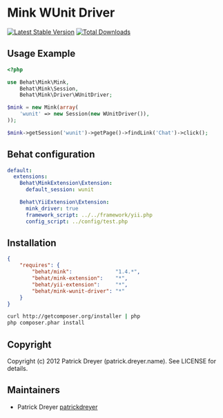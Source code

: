 Mink WUnit Driver
=================

[![Latest Stable Version](https://poser.pugx.org/behat/mink-wunit-driver/v/stable.png)](https://packagist.org/packages/behat/mink-wunit-driver)
[![Total Downloads](https://poser.pugx.org/behat/mink-wunit-driver/downloads.png)](https://packagist.org/packages/behat/mink-wunit-driver)

Usage Example
-------------

``` php
<?php

use Behat\Mink\Mink,
    Behat\Mink\Session,
    Behat\Mink\Driver\WUnitDriver;

$mink = new Mink(array(
    'wunit' => new Session(new WUnitDriver()),
));

$mink->getSession('wunit')->getPage()->findLink('Chat')->click();
```

Behat configuration
-------------------

``` yml
default:
  extensions:
    Behat\MinkExtension\Extension:
      default_session: wunit

    Behat\YiiExtension\Extension:
      mink_driver: true
      framework_script: ../../framework/yii.php
      config_script: ../config/test.php
```

Installation
------------

``` json
{
    "requires": {
        "behat/mink":              "1.4.*",
		"behat/mink-extension":    "*",
		"behat/yii-extension":     "*",
        "behat/mink-wunit-driver": "*"
    }
}
```

``` bash
curl http://getcomposer.org/installer | php
php composer.phar install
```

Copyright
---------

Copyright (c) 2012 Patrick Dreyer (patrick.dreyer.name). See LICENSE for details.

Maintainers
-----------

* Patrick Dreyer [patrickdreyer](http://github.com/patrickdreyer)

